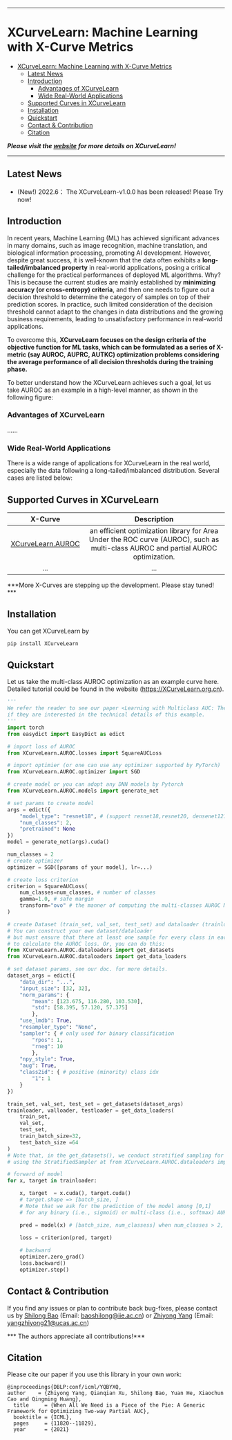 

***
# XCurveLearn: Machine Learning with X-Curve Metrics

- [XCurveLearn: Machine Learning with X-Curve Metrics](#xcurvelearn-machine-learning-with-x-curve-metrics)
  - [Latest News](#latest-news)
  - [Introduction](#introduction)
    - [Advantages of XCurveLearn](#advantages-of-xcurvelearn)
    - [Wide Real-World Applications](#wide-real-world-applications)
  - [Supported Curves in XCurveLearn](#supported-curves-in-xcurvelearn)
  - [Installation](#installation)
  - [Quickstart](#quickstart)
  - [Contact \& Contribution](#contact--contribution)
  - [Citation](#citation)


***Please visit the [website](https://XCurveLearn.org.cn) for more details on XCurveLearn!***

---

## Latest News
- (New!) 2022.6： The XCurveLearn-v1.0.0 has been released! Please Try now!

## Introduction
In recent years, Machine Learning (ML) has achieved significant advances in many domains, such as image recognition, machine translation, and biological information processing, promoting AI development. However, despite great success, it is well-known that the data often exhibits a **long-tailed/imbalanced property** in real-world applications, posing a critical challenge for the practical performances of deployed ML algorithms. Why? This is because the current studies are mainly established by **minimizing accuracy (or cross-entropy) criteria**, and then one needs to figure out a decision threshold to determine the category of samples on top of their prediction scores. In practice, such limited consideration of the decision threshold cannot adapt to the changes in data distributions and the growing business requirements, leading to unsatisfactory performance in real-world applications. 

To overcome this, **XCurveLearn focuses on the design criteria of the objective function for ML tasks, which can be formulated as a series of X-metric (say AUROC, AUPRC, AUTKC) optimization problems considering the average performance of all decision thresholds during the training phase.**

To better understand how the XCurveLearn achieves such a goal, let us take AUROC as an example in a high-level manner, as shown in the following figure:


 

### Advantages of XCurveLearn
......
### Wide Real-World Applications
There is a wide range of applications for XCurveLearn in the real world, especially the data following a long-tailed/imbalanced distribution. Several cases are listed below:



## Supported Curves in XCurveLearn
| X-Curve | Description |
| :----: | :----: |
| [XCurveLearn.AUROC]() | an efficient optimization library for Area Under the ROC curve (AUROC), such as multi-class AUROC and partial AUROC optimization. |
| ... | ... |

***More X-Curves are stepping up the development. Please stay tuned! ***

## Installation
<!--
You need the following packages to install XCurveLearn:
```python
- Python >= 3.6+
- Pytorch >= 1.8+
- Numpy >= 1.21+
- scikit-learn >= 1.0+
```-->
You can get XCurveLearn by
```sh
pip install XCurveLearn
```

## Quickstart
Let us take the multi-class AUROC optimization as an example curve here. Detailed tutorial could be found in the website (https://XCurveLearn.org.cn).

```python
'''
We refer the reader to see our paper <Learning with Multiclass AUC: Theory and Algorithms>
if they are interested in the technical details of this example. 
'''
import torch
from easydict import EasyDict as edict

# import loss of AUROC
from XCurveLearn.AUROC.losses import SquareAUCLoss

# import optimier (or one can use any optimizer supported by PyTorch)
from XCurveLearn.AUROC.optimizer import SGD

# create model or you can adopt any DNN models by Pytorch
from XCurveLearn.AUROC.models import generate_net

# set params to create model
args = edict({
    "model_type": "resnet18", # (support resnet18,resnet20, densenet121 and mlp)
    "num_classes": 2,
    "pretrained": None
})
model = generate_net(args).cuda()

num_classes = 2
# create optimizer
optimizer = SGD([params of your model], lr=...)

# create loss criterion
criterion = SquareAUCLoss(
    num_classes=num_classes, # number of classes
    gamma=1.0, # safe margin
    transform="ovo" # the manner of computing the multi-classes AUROC Metric ('ovo' or 'ova').
)

# create Dataset (train_set, val_set, test_set) and dataloader (trainloader)
# You can construct your own dataset/dataloader 
# but must ensure that there at least one sample for every class in each mini-batch 
# to calculate the AUROC loss. Or, you can do this:
from XCurveLearn.AUROC.dataloaders import get_datasets
from XCurveLearn.AUROC.dataloaders import get_data_loaders

# set dataset params, see our doc. for more details.
dataset_args = edict({
    "data_dir": "...",
    "input_size": [32, 32],
    "norm_params": {
        "mean": [123.675, 116.280, 103.530],
        "std": [58.395, 57.120, 57.375]
        },
    "use_lmdb": True,
    "resampler_type": "None",
    "sampler": { # only used for binary classification
        "rpos": 1,
        "rneg": 10
        },
    "npy_style": True,
    "aug": True, 
    "class2id": { # positive (minority) class idx
        "1": 1
    }
})

train_set, val_set, test_set = get_datasets(dataset_args)
trainloader, valloader, testloader = get_data_loaders(
    train_set,
    val_set,
    test_set,
    train_batch_size=32,
    test_batch_size =64
)
# Note that, in the get_datasets(), we conduct stratified sampling for train_set  
# using the StratifiedSampler at from XCurveLearn.AUROC.dataloaders import StratifiedSampler

# forward of model
for x, target in trainloader:

    x, target  = x.cuda(), target.cuda()
    # target.shape => [batch_size, ]
    # Note that we ask for the prediction of the model among [0,1] 
    # for any binary (i.e., sigmoid) or multi-class (i.e., softmax) AUROC optimization.

    pred = model(x) # [batch_size, num_classess] when num_classes > 2, o.w. output [batch_size, ] 

    loss = criterion(pred, target)
    
    # backward
    optimizer.zero_grad()
    loss.backward()
    optimizer.step()
```

## Contact & Contribution
If you find any issues or plan to contribute back bug-fixes, please contact us by [Shilong Bao](https://scholar.google.com.hk/citations?user=5ZCgkQkAAAAJ&hl=zh-CN) (Email: baoshilong@iie.ac.cn) or [Zhiyong Yang](https://joshuaas.github.io/) (Email: yangzhiyong21@ucas.ac.cn)

*** The authors appreciate all contributions!***
## Citation
Please cite our paper if you use this library in your own work:
```
@inproceedings{DBLP:conf/icml/YQBYXQ, 
author    = {Zhiyong Yang, Qianqian Xu, Shilong Bao, Yuan He, Xiaochun Cao and Qingming Huang},
  title     = {When All We Need is a Piece of the Pie: A Generic Framework for Optimizing Two-way Partial AUC},
  booktitle = {ICML},
  pages     = {11820--11829},
  year      = {2021}
```
